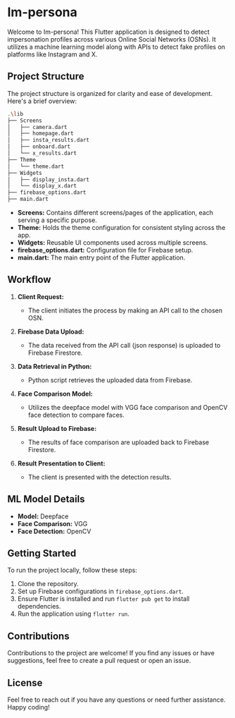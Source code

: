 # Im-persona

Welcome to Im-persona! This Flutter application is designed to detect impersonation profiles across various Online Social Networks (OSNs). It utilizes a machine learning model along with APIs to detect fake profiles on platforms like Instagram and X.

## Project Structure

The project structure is organized for clarity and ease of development. Here's a brief overview:

```bash
.\lib
├── Screens
│   ├── camera.dart
│   ├── homepage.dart
│   ├── insta_results.dart
│   ├── onboard.dart
│   └── x_results.dart
├── Theme
│   └── theme.dart
├── Widgets
│   ├── display_insta.dart
│   └── display_x.dart
├── firebase_options.dart
├── main.dart
```

- **Screens:** Contains different screens/pages of the application, each serving a specific purpose.
- **Theme:** Holds the theme configuration for consistent styling across the app.
- **Widgets:** Reusable UI components used across multiple screens.
- **firebase_options.dart:** Configuration file for Firebase setup.
- **main.dart:** The main entry point of the Flutter application.

## Workflow

1. **Client Request:**
   - The client initiates the process by making an API call to the chosen OSN.

2. **Firebase Data Upload:**
   - The data received from the API call (json response) is uploaded to Firebase Firestore.

3. **Data Retrieval in Python:**
   - Python script retrieves the uploaded data from Firebase.

4. **Face Comparison Model:**
   - Utilizes the deepface model with VGG face comparison and OpenCV face detection to compare faces.

5. **Result Upload to Firebase:**
   - The results of face comparison are uploaded back to Firebase Firestore.

6. **Result Presentation to Client:**
   - The client is presented with the detection results.

## ML Model Details

- **Model:** Deepface
- **Face Comparison:** VGG
- **Face Detection:** OpenCV

## Getting Started

To run the project locally, follow these steps:

1. Clone the repository.
2. Set up Firebase configurations in `firebase_options.dart`.
3. Ensure Flutter is installed and run `flutter pub get` to install dependencies.
4. Run the application using `flutter run`.

## Contributions

Contributions to the project are welcome! If you find any issues or have suggestions, feel free to create a pull request or open an issue.

## License

Feel free to reach out if you have any questions or need further assistance. Happy coding!
